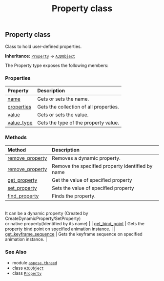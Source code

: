 ﻿---
title: Property class
second_title: Aspose.3D for Python via .NET API References
description: 
type: docs
weight: 180
url: /python-net/aspose.threed/property/
is_root: false
---

## Property class

Class to hold user-defined properties.



**Inheritance:** [`Property`](/3d/python-net/aspose.threed/property) → 
[`A3DObject`](/3d/python-net/aspose.threed/a3dobject)



The Property type exposes the following members:

### Properties
| Property | Description |
| :- | :- |
| [name](/3d/python-net/aspose.threed/property/name) | Gets or sets the name. |
| [properties](/3d/python-net/aspose.threed/property/properties) | Gets the collection of all properties. |
| [value](/3d/python-net/aspose.threed/property/value) | Gets or sets the value. |
| [value_type](/3d/python-net/aspose.threed/property/value_type) | Gets the type of the property value. |


### Methods
| Method | Description |
| :- | :- |
| [remove_property](/3d/python-net/aspose.threed/property/remove_property/#aspose.threed.Property) | Removes a dynamic property. |
| [remove_property](/3d/python-net/aspose.threed/property/remove_property/#str) | Remove the specified property identified by name |
| [get_property](/3d/python-net/aspose.threed/property/get_property/#str) | Get the value of specified property |
| [set_property](/3d/python-net/aspose.threed/property/set_property/#str-any) | Sets the value of specified property |
| [find_property](/3d/python-net/aspose.threed/property/find_property/#str) | Finds the property.<br/>It can be a dynamic property (Created by CreateDynamicProperty/SetProperty) <br/>or native property(Identified by its name) |
| [get_bind_point](/3d/python-net/aspose.threed/property/get_bind_point/#aspose.threed.animation.AnimationNode-bool) | Gets the property bind point on specified animation instance. |
| [get_keyframe_sequence](/3d/python-net/aspose.threed/property/get_keyframe_sequence/#aspose.threed.animation.AnimationNode-bool) | Gets the keyframe sequence on specified animation instance. |



### See Also
* module [`aspose.threed`](..)
* class [`A3DObject`](/3d/python-net/aspose.threed/a3dobject)
* class [`Property`](/3d/python-net/aspose.threed/property)
